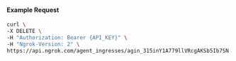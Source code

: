 <!-- Code generated for API Clients. DO NOT EDIT. -->

#### Example Request

```bash
curl \
-X DELETE \
-H "Authorization: Bearer {API_KEY}" \
-H "Ngrok-Version: 2" \
https://api.ngrok.com/agent_ingresses/agin_315inY1A779llVRcgAKSb5Ib7SN
```
